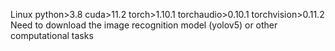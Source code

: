 Linux
python>3.8
cuda>11.2
torch>1.10.1
torchaudio>0.10.1
torchvision>0.11.2
Need to download the image recognition model (yolov5) or other computational tasks

